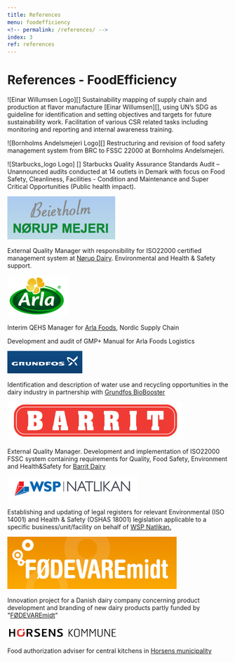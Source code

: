 ```yaml
---
title: References
menu: foodefficiency
<!-- permalink: /references/ -->
index: 3
ref: references
---
```


# References - FoodEfficiency

![Einar Willumsen Logo][]
Sustainability mapping of supply chain and production at flavor manufacture [Einar Willumsen][], using UN’s SDG as guideline for identification and setting objectives and targets for future sustainability work.  Facilitation of various CSR related tasks including monitoring and reporting and internal awareness training. 

![Bornholms Andelsmejeri Logo][]
Restructuring and revision of food safety management system from BRC to FSSC 22000 at Bornholms Andelsmejeri. 

![Starbucks_logo Logo] []
Starbucks Quality Assurance Standards Audit – Unannounced audits conducted at 14 outlets in Demark with focus on Food Safety, Cleanliness, Facilities - Condition and Maintenance and Super Critical Opportunities (Public health impact).

![Beierholm Nørup Dairy Logo][1]

External Quality Manager with responsibility for ISO22000 certified management system at [Nørup Dairy][2]. Environmental and Health & Safety support. 

![Arla Foods Logo][3]

Interim QEHS Manager for [Arla Foods][4], Nordic Supply Chain

Development and audit of GMP+ Manual for Arla Foods Logistics

![Grundfos Logo][5]

Identification and description of water use and recycling opportunities in the dairy industry in partnership with [Grundfos BioBooster][6]

![Barrit Dairy Logo][7]

External Quality Manager. Development and implementation of ISO22000 FSSC system containing requirements for Quality, Food Safety, Environment and Health&Safety for [Barrit Dairy][8] 

![WSP Natlikan Logo][9]

Establishing and updating of legal registers for relevant Environmental (ISO 14001) and Health & Safety (OSHAS 18001) legislation applicable to a specific business/unit/facility on behalf of [WSP Natlikan.][10]

![FODEVAREmidt Logo][11]

Innovation project for a Danish dairy company concerning product development and branding of new dairy products partly funded by "[FØDEVAREmidt][12]"

![Horsens Kommune Logo][13]

Food authorization adviser for central kitchens in [Horsens municipality][14]

[1]: /assets/images/logo/Beierholm.png#thumbnail "Beierholm Nørup Dairy Logo"
[2]: http://www.noerup-mejeri.dk/ "http://www.noerup-mejeri.dk/"
[3]: /assets/images/logo/Arla.png#thumbnail "Arla Foods Logo"
[4]: http://www.arlafoods.dk/ "http://www.arlafoods.dk/"
[5]: /assets/images/logo/Grundfos.png#thumbnail "Grundfos Logo"
[6]: http://www.grundfos-biobooster.com/#business "http://www.grundfos-biobooster.com/#business"
[7]: /assets/images/logo/Barrit.png#thumbnail "Barrit Logo"
[8]: http://www.barritmejeri.dk/ "http://www.barritmejeri.dk/"
[9]: /assets/images/logo/WSP-Natlikan.png#thumbnail "Wsp Natlikan Logo"
[10]: http://www.natlikan.com/index.php?option=com_content&view=article&id=70&Itemid=2 "http://www.natlikan.com/index.php?option=com_content&view=article&id=70&Itemid=2"
[11]: /assets/images/logo/FODEVAREmidt.png#thumbnail "FODEVAREmidt Logo"
[12]: http://www.foedevaremidt.dk/default.png#thumbnail "http://www.foedevaremidt.dk/default.asp"
[13]: /assets/images/logo/Horsens-Kom.png#thumbnail "Horsens Kommune Logo"
[14]: https://horsens.dk "https://horsens.dk"
